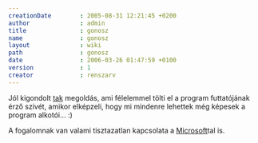 ```yaml
---
creationDate        : 2005-08-31 12:21:45 +0200 
author              : admin 
title               : gonosz 
name                : gonosz 
layout              : wiki 
path                : gonosz 
date                : 2006-03-26 01:47:59 +0100 
version             : 1 
creator             : renszarv 
---
```

Jól kigondolt [tak](tak.html) megoldás, ami félelemmel tölti el a program futtatójának érző szivét, amikor elképzeli, hogy mi mindenre lehettek még képesek a program alkotói... :)

A fogalomnak van valami tisztazatlan kapcsolata a [Microsoft](Microsoft.html)tal is.
